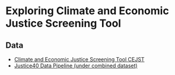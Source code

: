 # Exploring Climate and Economic Justice Screening Tool

## Data
- [Climate and Economic Justice Screening Tool CEJST](https://screeningtool.geoplatform.gov/en/methodology)
- [Justice40 Data Pipeline (under combined dataset)](https://github.com/usds/justice40-tool/tree/main/data/data-pipeline#running-with-docker)